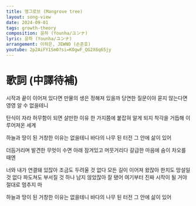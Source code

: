 ```yaml
---
title: 맹그로브 (Mangrove tree)
layout: song-view
date: 2024-09-01
tags: growth-theory
composition: 윤하 (Younha/ユンナ)
lyric: 윤하 (Younha/ユンナ)
arrangement: 이하은, JEWNO (손준호)
youtube: 2p2AiFY1Sm0?si=KOgwF_QG2X6q65jy
---
```


# 歌詞 (中譯待補)

시작과 끝이 이어져 있다면
만물의 생은 정해져 있을까
당연한 질문이야
묻지 않는다면 영영 알 수 없을테니

탄식이 자라 허무함이 되면
살만한 이유 한 가지쯤에
붙잡혀 알게 되지
착각을 거듭해 이루어져온 세계

하늘과 땅이 된
거창한 이유는 없을테니
바다의 나무 된
터전 그 안에 삶이 있어

더듬거리며 발견한 무엇이
수면 아래 잠겨있고
머뭇거리다 갈급한 마음에
숨이 차오를 때엔

너와 내가 연결돼 있잖아
조금도 두려울 것 없다
모든 길이 이어져 왔잖아
한치도 망설일 것 없다
파도쳐도 부서질 것 하나
남지 않았잖아 잘 됐어
여기부터 진짜 시작이 될 거야
절대로 멈추지 마

하늘과 땅이 된
거창한 이유는 없을테니
바다의 나무 된
터전 그 안에 삶이 있어
